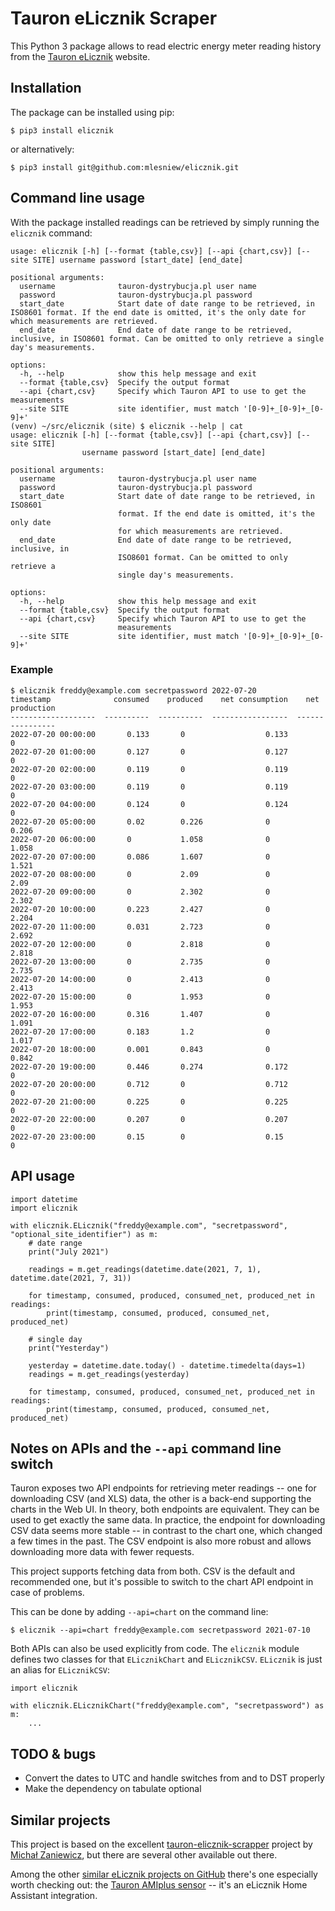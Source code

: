 # Tauron eLicznik Scraper

This Python 3 package allows to read electric energy meter reading history from the 
[Tauron eLicznik](https://elicznik.tauron-dystrybucja.pl/) website.


## Installation

The package can be installed using pip:

```
$ pip3 install elicznik
```

or alternatively:
```
$ pip3 install git@github.com:mlesniew/elicznik.git
```



## Command line usage

With the package installed readings can be retrieved by simply running the `elicznik` command:
```
usage: elicznik [-h] [--format {table,csv}] [--api {chart,csv}] [--site SITE] username password [start_date] [end_date]

positional arguments:
  username              tauron-dystrybucja.pl user name
  password              tauron-dystrybucja.pl password
  start_date            Start date of date range to be retrieved, in ISO8601 format. If the end date is omitted, it's the only date for which measurements are retrieved.
  end_date              End date of date range to be retrieved, inclusive, in ISO8601 format. Can be omitted to only retrieve a single day's measurements.

options:
  -h, --help            show this help message and exit
  --format {table,csv}  Specify the output format
  --api {chart,csv}     Specify which Tauron API to use to get the measurements
  --site SITE           site identifier, must match '[0-9]+_[0-9]+_[0-9]+'
(venv) ~/src/elicznik (site) $ elicznik --help | cat
usage: elicznik [-h] [--format {table,csv}] [--api {chart,csv}] [--site SITE]
                username password [start_date] [end_date]

positional arguments:
  username              tauron-dystrybucja.pl user name
  password              tauron-dystrybucja.pl password
  start_date            Start date of date range to be retrieved, in ISO8601
                        format. If the end date is omitted, it's the only date
                        for which measurements are retrieved.
  end_date              End date of date range to be retrieved, inclusive, in
                        ISO8601 format. Can be omitted to only retrieve a
                        single day's measurements.

options:
  -h, --help            show this help message and exit
  --format {table,csv}  Specify the output format
  --api {chart,csv}     Specify which Tauron API to use to get the
                        measurements
  --site SITE           site identifier, must match '[0-9]+_[0-9]+_[0-9]+'
```


### Example

```
$ elicznik freddy@example.com secretpassword 2022-07-20
timestamp              consumed    produced    net consumption    net production
-------------------  ----------  ----------  -----------------  ----------------
2022-07-20 00:00:00       0.133       0                  0.133             0
2022-07-20 01:00:00       0.127       0                  0.127             0
2022-07-20 02:00:00       0.119       0                  0.119             0
2022-07-20 03:00:00       0.119       0                  0.119             0
2022-07-20 04:00:00       0.124       0                  0.124             0
2022-07-20 05:00:00       0.02        0.226              0                 0.206
2022-07-20 06:00:00       0           1.058              0                 1.058
2022-07-20 07:00:00       0.086       1.607              0                 1.521
2022-07-20 08:00:00       0           2.09               0                 2.09
2022-07-20 09:00:00       0           2.302              0                 2.302
2022-07-20 10:00:00       0.223       2.427              0                 2.204
2022-07-20 11:00:00       0.031       2.723              0                 2.692
2022-07-20 12:00:00       0           2.818              0                 2.818
2022-07-20 13:00:00       0           2.735              0                 2.735
2022-07-20 14:00:00       0           2.413              0                 2.413
2022-07-20 15:00:00       0           1.953              0                 1.953
2022-07-20 16:00:00       0.316       1.407              0                 1.091
2022-07-20 17:00:00       0.183       1.2                0                 1.017
2022-07-20 18:00:00       0.001       0.843              0                 0.842
2022-07-20 19:00:00       0.446       0.274              0.172             0
2022-07-20 20:00:00       0.712       0                  0.712             0
2022-07-20 21:00:00       0.225       0                  0.225             0
2022-07-20 22:00:00       0.207       0                  0.207             0
2022-07-20 23:00:00       0.15        0                  0.15              0
```


## API usage

```
import datetime
import elicznik

with elicznik.ELicznik("freddy@example.com", "secretpassword", "optional_site_identifier") as m:
    # date range
    print("July 2021")

    readings = m.get_readings(datetime.date(2021, 7, 1), datetime.date(2021, 7, 31))

    for timestamp, consumed, produced, consumed_net, produced_net in readings:
        print(timestamp, consumed, produced, consumed_net, produced_net)

    # single day
    print("Yesterday")

    yesterday = datetime.date.today() - datetime.timedelta(days=1)
    readings = m.get_readings(yesterday)

    for timestamp, consumed, produced, consumed_net, produced_net in readings:
        print(timestamp, consumed, produced, consumed_net, produced_net)
```


## Notes on APIs and the `--api` command line switch

Tauron exposes two API endpoints for retrieving meter readings -- one for downloading CSV (and XLS) data,
the other is a back-end supporting the charts in the Web UI.  In theory, both endpoints are equivalent.
They can be used to get exactly the same data.  In practice, the endpoint for downloading CSV data seems
more stable -- in contrast to the chart one, which changed a few times in the past.  The CSV endpoint is
also more robust and allows downloading more data with fewer requests.

This project supports fetching data from both.  CSV is the default and recommended one, but it's possible
to switch to the chart API endpoint in case of problems.

This can be done by adding `--api=chart` on the command line:
```
$ elicznik --api=chart freddy@example.com secretpassword 2021-07-10
```

Both APIs can also be used explicitly from code.  The `elicznik` module defines two classes for that `ELicznikChart`
and `ELicznikCSV`.  `ELicznik` is just an alias for `ELicznikCSV`:
```
import elicznik

with elicznik.ELicznikChart("freddy@example.com", "secretpassword") as m:
    ...
```


## TODO & bugs

* Convert the dates to UTC and handle switches from and to DST properly
* Make the dependency on tabulate optional


## Similar projects

This project is based on the excellent
[tauron-elicznik-scrapper](https://github.com/MichalZaniewicz/tauron-elicznik-scraper) project by
[Michał Zaniewicz](https://github.com/MichalZaniewicz), but there are several other available out there.

Among the other [similar eLicznik projects on GitHub](https://github.com/search?q=elicznik) there's one especially
worth checking out:
the [Tauron AMIplus sensor](https://github.com/PiotrMachowski/Home-Assistant-custom-components-Tauron-AMIplus) -- it's
an eLicznik Home Assistant integration.
